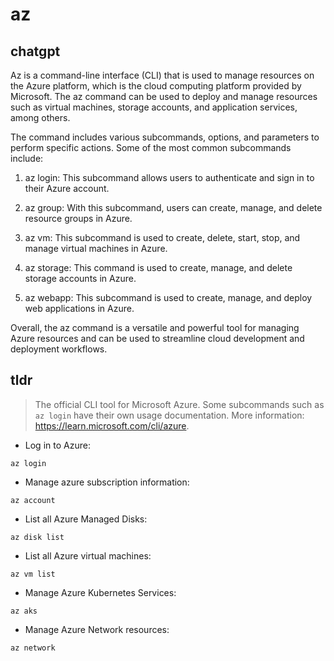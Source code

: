 # az 
## chatgpt 
Az is a command-line interface (CLI) that is used to manage resources on the Azure platform, which is the cloud computing platform provided by Microsoft. The az command can be used to deploy and manage resources such as virtual machines, storage accounts, and application services, among others.

The command includes various subcommands, options, and parameters to perform specific actions. Some of the most common subcommands include:

1. az login: This subcommand allows users to authenticate and sign in to their Azure account.

2. az group: With this subcommand, users can create, manage, and delete resource groups in Azure.

3. az vm: This subcommand is used to create, delete, start, stop, and manage virtual machines in Azure.

4. az storage: This command is used to create, manage, and delete storage accounts in Azure.

5. az webapp: This subcommand is used to create, manage, and deploy web applications in Azure.

Overall, the az command is a versatile and powerful tool for managing Azure resources and can be used to streamline cloud development and deployment workflows. 

## tldr 
 
> The official CLI tool for Microsoft Azure.
> Some subcommands such as `az login` have their own usage documentation.
> More information: <https://learn.microsoft.com/cli/azure>.

- Log in to Azure:

`az login`

- Manage azure subscription information:

`az account`

- List all Azure Managed Disks:

`az disk list`

- List all Azure virtual machines:

`az vm list`

- Manage Azure Kubernetes Services:

`az aks`

- Manage Azure Network resources:

`az network`
